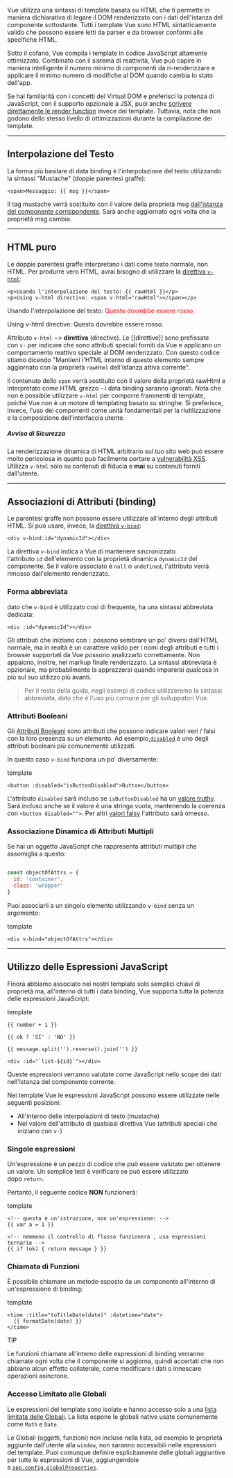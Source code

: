 Vue utilizza una sintassi di template basata su HTML che ti permette in maniera dichiarativa di legare il DOM renderizzato con i dati dell'istanza del componente sottostante. Tutti i template Vue sono HTML sintatticamente valido che possono essere letti da parser e da browser conformi alle specifiche HTML.

Sotto il cofano, Vue compila i template in codice JavaScript altamente ottimizzato. Combinato con il sistema di reattività, Vue può capire in maniera intelligente il numero minimo di componenti da ri-renderizzare e applicare il minimo numero di modifiche al DOM quando cambia lo stato dell'app.

Se hai familiarità con i concetti del Virtual DOM e preferisci la potenza di JavaScript, con il supporto opzionale a JSX, puoi anche [scrivere direttamente le render function](https://it.vuejs.org/guide/extras/render-function.html) invece dei template. Tuttavia, nota che non godono dello stesso livello di ottimizzazioni durante la compilazione dei template.

---
## Interpolazione del Testo

La forma più basilare di data binding è l'interpolazione del testo utilizzando la sintassi "Mustache" (doppie parentesi graffe):



``` template
<span>Messaggio: {{ msg }}</span>
```

Il tag mustache verrà sostituito con il valore della proprietà msg [dall'istanza del componente corrispondente](https://it.vuejs.org/guide/essentials/reactivity-fundamentals.html#declaring-reactive-state). Sarà anche aggiornato ogni volta che la proprietà msg cambia.

---
## HTML puro

Le doppie parentesi graffe interpretano i dati come testo normale, non HTML. Per produrre vero HTML, avrai bisogno di utilizzare la [direttiva `v-html`](https://it.vuejs.org/api/built-in-directives.html#v-html):


``` template
<p>Usando l'interpolazione del testo: {{ rawHtml }}</p>
<p>Using v-html directive: <span v-html="rawHtml"></span></p>
```

Usando l'interpolazione del testo: <span style="color: red">Questo dovrebbe essere rosso.</span>

Using v-html directive: Questo dovrebbe essere rosso.


Attributo `v-html` $->$ **direttiva** (directive). 
Le [[direttive]] sono prefissate con `v-` per indicare che sono attributi speciali forniti da Vue e applicano un comportamento reattivo speciale al DOM renderizzato. Con questo codice stiamo dicendo "Mantieni l'HTML interno di questo elemento sempre aggiornato con la proprietà `rawHtml` dell'istanza attiva corrente".

Il contenuto dello `span` verrà sostituito con il valore della proprietà rawHtml e interpretato come HTML grezzo - i data binding saranno ignorati. Nota che non è possibile utilizzare `v-html` per comporre frammenti di template, poiché Vue non è un motore di templating basato su stringhe. Si preferisce, invece, l'uso dei componenti come unità fondamentali per la riutilizzazione e la composizione dell'interfaccia utente.

##### Avviso di Sicurezza
La renderizzazione dinamica di HTML arbitrario sul tuo sito web può essere molto pericolosa in quanto può facilmente portare a [vulnerabilità XSS](https://en.wikipedia.org/wiki/Cross-site_scripting). Utilizza `v-html` solo su contenuti di fiducia e **mai** su contenuti forniti dall'utente.

----
## Associazioni di Attributi (binding)

Le parentesi graffe non possono essere utilizzate all'interno degli attributi HTML. Si può usare, invece, la [direttiva `v-bind`](https://it.vuejs.org/api/built-in-directives.html#v-bind):



``` template
<div v-bind:id="dynamicId"></div>
```

La direttiva `v-bind` indica a Vue di mantenere sincronizzato l'attributo `id` dell'elemento con la proprietà dinamica `dynamicId` del componente. Se il valore associato è `null` o `undefined`, l'attributo verrà rimosso dall'elemento renderizzato.

### Forma abbreviata[​](https://it.vuejs.org/guide/essentials/template-syntax.html#shorthand)

dato che `v-bind` è utilizzato così di frequente, ha una sintassi abbreviata dedicata:



``` template
<div :id="dynamicId"></div>
```

Gli attributi che iniziano con `:` possono sembrare un po' diversi dall'HTML normale, ma in realtà è un carattere valido per i nomi degli attributi e tutti i browser supportati da Vue possono analizzarlo correttamente. Non appaiono, inoltre, nel markup finale renderizzato. La sintassi abbreviata è opzionale, ma probabilmente la apprezzerai quando imparerai qualcosa in più sul suo utilizzo più avanti.

> Per il resto della guida, negli esempi di codice utilizzeremo la sintassi abbreviata, dato che è l'uso più comune per gli sviluppatori Vue.

### Attributi Booleani

Gli [Attributi Booleani](https://html.spec.whatwg.org/multipage/common-microsyntaxes.html#boolean-attributes) sono attributi che possono indicare valori veri / falsi con la loro presenza su un elemento. Ad esempio,[`disabled`](https://developer.mozilla.org/en-US/docs/Web/HTML/Attributes/disabled) è uno degli attributi booleani più comunemente utilizzati.

In questo caso `v-bind` funziona un po' diversamente:

template

```
<button :disabled="isButtonDisabled">Button</button>
```

L'attributo `disabled` sarà incluso se `isButtonDisabled` ha un [valore truthy](https://developer.mozilla.org/en-US/docs/Glossary/Truthy). Sarà incluso anche se il valore è una stringa vuota, mantenendo la coerenza con `<button disabled="">`. Per altri [valori falsy](https://developer.mozilla.org/en-US/docs/Glossary/Falsy) l'attributo sarà omesso.

### Associazione Dinamica di Attributi Multipli[​](https://it.vuejs.org/guide/essentials/template-syntax.html#dynamically-binding-multiple-attributes)

Se hai un oggetto JavaScript che rappresenta attributi multipli che assomiglia a questo:


``` js

const objectOfAttrs = {
  id: 'container',
  class: 'wrapper'
}
```

Puoi associarli a un singolo elemento utilizzando `v-bind` senza un argomento:

template

```
<div v-bind="objectOfAttrs"></div>
```

----
## Utilizzo delle Espressioni JavaScript[​](https://it.vuejs.org/guide/essentials/template-syntax.html#using-javascript-expressions)

Finora abbiamo associato nei nostri template solo semplici chiavi di proprietà ma, all'interno di tutti i data binding, Vue supporta tutta la potenza delle espressioni JavaScript:

template

```
{{ number + 1 }}

{{ ok ? 'SI' : 'NO' }}

{{ message.split('').reverse().join('') }}

<div :id="`list-${id}`"></div>
```

Queste espressioni verranno valutate come JavaScript nello scope dei dati nell'istanza del componente corrente.

Nei template Vue le espressioni JavaScript possono essere utilizzate nelle seguenti posizioni:

- All'interno delle interpolazioni di testo (mustache)
- Nel valore dell'attributo di qualsiasi direttiva Vue (attributi speciali che iniziano con `v-`)

### Singole espressioni[​](https://it.vuejs.org/guide/essentials/template-syntax.html#expressions-only)

Un'espressione è un pezzo di codice che può essere valutato per ottenere un valore. Un semplice test è verificare se può essere utilizzato dopo `return`.

Pertanto, il seguente codice **NON** funzionerà:

template

```
<!-- questa è un'istruzione, non un'espressione: -->
{{ var a = 1 }}

<!-- nemmeno il controllo di flusso funzionerà , usa espressioni ternarie -->
{{ if (ok) { return message } }}
```

### Chiamata di Funzioni[​](https://it.vuejs.org/guide/essentials/template-syntax.html#calling-functions)

È possibile chiamare un metodo esposto da un componente all'interno di un'espressione di binding:

template

```
<time :title="toTitleDate(date)" :datetime="date">
  {{ formatDate(date) }}
</time>
```

TIP

Le funzioni chiamate all'interno delle espressioni di binding verranno chiamate ogni volta che il componente si aggiorna, quindi accertati che non abbiano alcun effetto collaterale, come modificare i dati o innescare operazioni asincrone.

### Accesso Limitato alle Globali[​](https://it.vuejs.org/guide/essentials/template-syntax.html#restricted-globals-access)

Le espressioni del template sono isolate e hanno accesso solo a una [lista limitata delle Globali](https://github.com/vuejs/core/blob/main/packages/shared/src/globalsAllowList.ts#L3). La lista espone le globali native usate comunemente come `Math` e `Date`.

Le Globali (oggetti, funzioni) non incluse nella lista, ad esempio le proprietà aggiunte dall'utente alla `window`, non saranno accessibili nelle espressioni del template. Puoi comunque definire esplicitamente delle globali aggiuntive per tutte le espressioni di Vue, aggiungendole a [`app.config.globalProperties`](https://it.vuejs.org/api/application.html#app-config-globalproperties).



